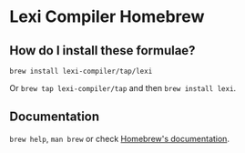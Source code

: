 # Lexi Compiler Homebrew

## How do I install these formulae?
`brew install lexi-compiler/tap/lexi`

Or `brew tap lexi-compiler/tap` and then `brew install lexi`.

## Documentation
`brew help`, `man brew` or check [Homebrew's documentation](https://docs.brew.sh).
